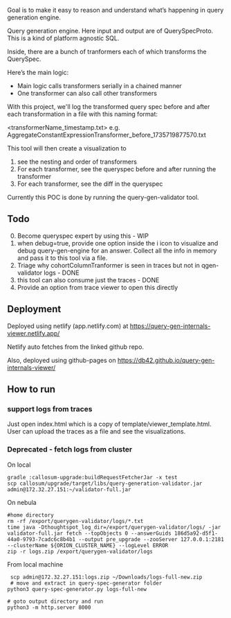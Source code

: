 Goal is to make it easy to reason and understand what’s happening in query generation engine.

Query generation engine. Here input and output are of QuerySpecProto. This is a kind of platform agnostic SQL.

Inside, there are a bunch of tranformers each of which transforms the QuerySpec.

Here’s the main logic:
* Main logic calls transformers serially in a chained manner
* One transformer can also call other transformers

With this project, we'll log the transformed query spec before and after each transformation in a file with this naming format:

<transformerName_timestamp.txt>
e.g. AggregateConstantExpressionTransformer_before_1735719877570.txt

This tool will then create a visualization  to
1. see the nesting and order of transformers
2. For each transformer, see the queryspec before and after running the transformer
3. For each transformer, see the diff in the queryspec

Currently this POC is done by running the query-gen-validator tool.

## Todo
0. Become queryspec expert by using this - WIP
1. when debug=true, provide one option inside the i icon to visualize and debug query-gen-engine for an answer. Collect all the info in memory and pass it to this tool via a file.
2. Triage why cohortColumnTranformer is seen in traces but not in qgen-validator logs - DONE
3. this tool can also consume just the traces - DONE
4. Provide an option from trace viewer to open this directly

## Deployment

Deployed using netlify (app.netlify.com) at https://query-gen-internals-viewer.netlify.app/ 

Netlify auto fetches from the linked github repo.

Also, deployed using github-pages on https://db42.github.io/query-gen-internals-viewer/

## How to run

### support logs from traces

Just open index.html which is a copy of template/viewer_template.html. User can upload the traces as a file and see the visualizations.

### Deprecated - fetch logs from cluster
On local
```
gradle :callosum-upgrade:buildRequestFetcherJar -x test
scp callosum/upgrade/target/libs/query-generation-validator.jar admin@172.32.27.151:~/validator-full.jar
```

 On nebula

 ```
 #home directory
 rm -rf /export/querygen-validator/logs/*.txt
 time java -Dthoughtspot_log_dir=/export/querygen-validator/logs/ -jar validator-full.jar fetch --topObjects 0 --answerGuids 186d5a92-d5f1-44a0-9793-7cadc6c8b4b1 --output pre_upgrade --zooServer 127.0.0.1:2181 --clusterName ${ORION_CLUSTER_NAME} --logLevel ERROR
 zip -r logs.zip /export/querygen-validator/logs
 ```

 From local machine
 ```
  scp admin@172.32.27.151:logs.zip ~/Downloads/logs-full-new.zip
  # move and extract in query-spec-generator folder
 python3 query-spec-generator.py logs-full-new

 # goto output directory and run
 python3 -m http.server 8000
  ```